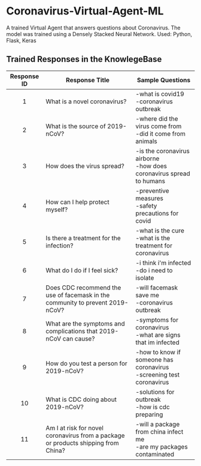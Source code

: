 # Coronavirus-Virtual-Agent-ML
A trained Virtual Agent that answers questions about Coronavirus. The model was trained using a Densely Stacked Neural Network. Used: Python, Flask, Keras

## Trained Responses in the KnowlegeBase
| Response ID | Response Title | Sample Questions |
| :---:  | --- | --- |
| 1 | What is a novel coronavirus? | -what is covid19<br>-coronavirus outbreak |
| 2 | What is the source of 2019-nCoV? | -where did the virus come from<br>-did it come from animals |
| 3 | How does the virus spread? | -is the coronavirus airborne<br>-how does coronavirus spread to humans |
| 4 | How can I help protect myself? | -preventive measures<br>-safety precautions for covid |
| 5 | Is there a treatment for the infection? | -what is the cure<br>-what is the treatment for coronavirus |
| 6 | What do I do if I feel sick? | -i think i'm infected<br>-do i need to isolate |
| 7 | Does CDC recommend the use of facemask in the community to prevent 2019-nCoV? | -will facemask save me<br>-coronavirus outbreak |
| 8 | What are the symptoms and complications that 2019-nCoV can cause? | -symptoms for coronavirus <br>-what are signs that im infected |
| 9 | How do you test a person for 2019-nCoV? | -how to know if someone has coronavirus <br>-screening test coronavirus |
| 10 | What is CDC doing about 2019-nCoV? | -solutions for outbreak <br>-how is cdc preparing |
| 11 | Am I at risk for novel coronavirus from a package or products shipping from China? | -will a package from china infect me <br>-are my packages contaminated |
